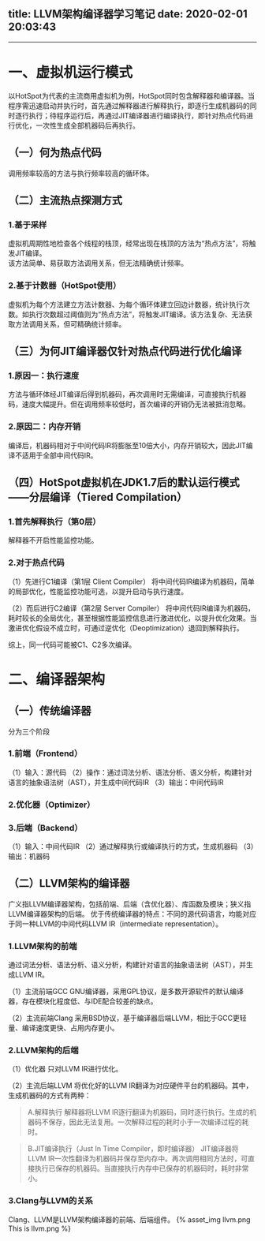 title: LLVM架构编译器学习笔记
date: 2020-02-01 20:03:43
---
---

# 一、虚拟机运行模式
以HotSpot为代表的主流商用虚拟机为例，HotSpot同时包含解释器和编译器。当程序需迅速启动并执行时，首先通过解释器进行解释执行，即逐行生成机器码的同时逐行执行；待程序运行后，再通过JIT编译器进行编译执行，即针对热点代码进行优化，一次性生成全部机器码后再执行。

## （一）何为热点代码
调用频率较高的方法与执行频率较高的循环体。

## （二）主流热点探测方式
<!--more-->
### 1.基于采样
虚拟机周期性地检查各个线程的栈顶，经常出现在栈顶的方法为“热点方法”，将触发JIT编译。	
该方法简单、易获取方法调用关系，但无法精确统计频率。

### 2.基于计数器（HotSpot使用）
虚拟机为每个方法建立方法计数器、为每个循环体建立回边计数器，统计执行次数。如执行次数超过阈值则为“热点方法”，将触发JIT编译。该方法复杂、无法获取方法调用关系，但可精确统计频率。

## （三）为何JIT编译器仅针对热点代码进行优化编译
### 1.原因一：执行速度
方法与循环体经JIT编译后得到机器码，再次调用时无需编译，可直接执行机器码，速度大幅提升。但在调用频率较低时，首次编译的开销仍无法被抵消忽略。

### 2.原因二：内存开销
编译后，机器码相对于中间代码IR将膨胀至10倍大小，内存开销较大，因此JIT编译不适用于全部中间代码IR。

## （四）HotSpot虚拟机在JDK1.7后的默认运行模式——分层编译（Tiered Compilation）
### 1.首先解释执行（第0层）
解释器不开启性能监控功能。

### 2.对于热点代码
（1）先进行C1编译（第1层 Client Compiler）
将中间代码IR编译为机器码，简单的局部优化，性能监控功能可选，以提升启动与执行速度。

（2）而后进行C2编译（第2层 Server Compiler）
将中间代码IR编译为机器码，耗时较长的全局优化，甚至根据性能监控信息进行激进优化，以提升优化效果。当激进优化假设不成立时，可通过逆优化（Deoptimization）退回到解释执行。

综上，同一代码可能被C1、C2多次编译。

# 二、编译器架构
## （一）传统编译器
分为三个阶段

### 1.前端（Frontend）
（1）输入：源代码
（2）操作：通过词法分析、语法分析、语义分析，构建针对语言的抽象语法树（AST），并生成中间代码IR
（3）输出：中间代码IR

### 2.优化器（Optimizer）

### 3.后端（Backend）
（1）输入：中间代码IR
（2）通过解释执行或编译执行的方式，生成机器码
（3）输出：机器码

## （二）LLVM架构的编译器
广义指LLVM编译器架构，包括前端、后端（含优化器）、库函数及模块；狭义指LLVM编译器架构的后端。
优于传统编译器的特点：不同的源代码语言，均能对应于同一种LLVM的中间代码LLVM IR（intermediate representation）。

### 1.LLVM架构的前端
通过词法分析、语法分析、语义分析，构建针对语言的抽象语法树（AST），并生成LLVM IR。

（1）主流前端GCC
GNU编译器，采用GPL协议，是多数开源软件的默认编译器，存在模块化程度低、与IDE配合较差的缺点。

（2）主流前端Clang
采用BSD协议，基于编译器后端LLVM，相比于GCC更轻量、编译速度更快、占用内存更小。

### 2.LLVM架构的后端
（1）优化器
只对LLVM IR进行优化。

（2）主流后端LLVM
将优化好的LLVM IR翻译为对应硬件平台的机器码。其中，生成机器码的方式有两种：

> A.解释执行
解释器将LLVM IR逐行翻译为机器码，同时逐行执行。生成的机器码不保存，因此无法复用。一次解释过程的耗时小于一次编译过程的耗时。
 
> B.JIT编译执行（Just In Time Compiler，即时编译器）
JIT编译器将LLVM IR一次性翻译为机器码并保存至内存中。再次调用相同方法时，可直接执行已保存的机器码。当直接执行内存中已保存的机器码时，耗时非常小。

### 3.Clang与LLVM的关系
Clang、LLVM是LLVM架构编译器的前端、后端组件。
{% asset_img llvm.png This is llvm.png %}
